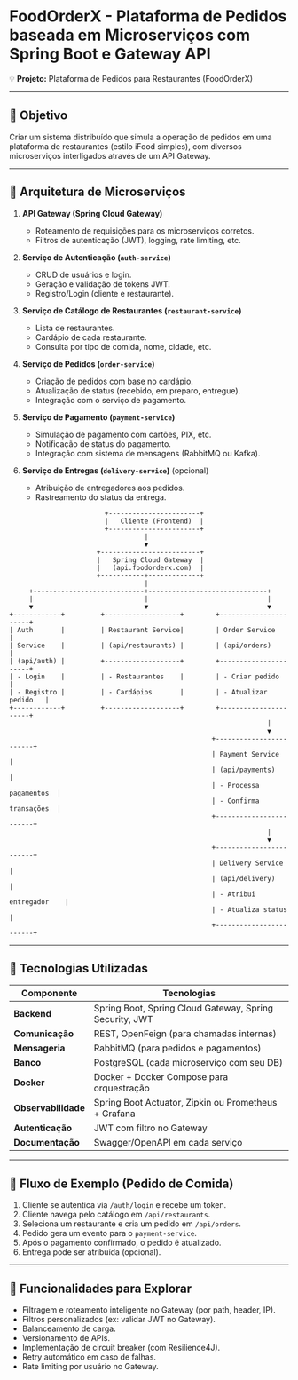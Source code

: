 # FoodOrderX - Plataforma de Pedidos baseada em Microserviços com Spring Boot e Gateway API

💡 **Projeto:** Plataforma de Pedidos para Restaurantes (FoodOrderX)

---

## 🎯 Objetivo

Criar um sistema distribuído que simula a operação de pedidos em uma plataforma de restaurantes (estilo iFood simples), com diversos microserviços interligados através de um API Gateway.

---

## 🧱 Arquitetura de Microserviços

1. **API Gateway (Spring Cloud Gateway)**
    - Roteamento de requisições para os microserviços corretos.
    - Filtros de autenticação (JWT), logging, rate limiting, etc.

2. **Serviço de Autenticação (`auth-service`)**
    - CRUD de usuários e login.
    - Geração e validação de tokens JWT.
    - Registro/Login (cliente e restaurante).

3. **Serviço de Catálogo de Restaurantes (`restaurant-service`)**
    - Lista de restaurantes.
    - Cardápio de cada restaurante.
    - Consulta por tipo de comida, nome, cidade, etc.

4. **Serviço de Pedidos (`order-service`)**
    - Criação de pedidos com base no cardápio.
    - Atualização de status (recebido, em preparo, entregue).
    - Integração com o serviço de pagamento.

5. **Serviço de Pagamento (`payment-service`)**
    - Simulação de pagamento com cartões, PIX, etc.
    - Notificação de status do pagamento.
    - Integração com sistema de mensagens (RabbitMQ ou Kafka).

6. **Serviço de Entregas (`delivery-service`)** (opcional)
    - Atribuição de entregadores aos pedidos.
    - Rastreamento do status da entrega.

```console
                        +-----------------------+
                        |   Cliente (Frontend)  |
                        +-----------------------+
                                  |
                                  ▼
                      +-------------------------+
                      |   Spring Cloud Gateway  |
                      |   (api.foodorderx.com)  |
                      +-----------+-------------+
                                  |
     +----------------------------+------------------------------+
     |                            |                              |
     ▼                            ▼                              ▼
+------------+         +-------------------+        +----------------------+
| Auth       |         | Restaurant Service|        | Order Service        |
| Service    |         | (api/restaurants) |        | (api/orders)         |
| (api/auth) |         +-------------------+        +----------------------+
| - Login    |         | - Restaurantes    |        | - Criar pedido       |
| - Registro |         | - Cardápios       |        | - Atualizar pedido   |
+------------+         +-------------------+        +----------------------+
                                                                 |
                                                                 ▼
                                                   +------------------------+
                                                   | Payment Service        |
                                                   | (api/payments)         |
                                                   | - Processa pagamentos  |
                                                   | - Confirma transações  |
                                                   +------------------------+
                                                                 |
                                                                 ▼
                                                   +------------------------+
                                                   | Delivery Service       |
                                                   | (api/delivery)         |
                                                   | - Atribui entregador    |
                                                   | - Atualiza status      |
                                                   +------------------------+

```

---

## 🧪 Tecnologias Utilizadas

| Componente     | Tecnologias                                                                 |
| -------------- | --------------------------------------------------------------------------- |
| **Backend**    | Spring Boot, Spring Cloud Gateway, Spring Security, JWT                     |
| **Comunicação**| REST, OpenFeign (para chamadas internas)                                    |
| **Mensageria** | RabbitMQ (para pedidos e pagamentos)                                        |
| **Banco**      | PostgreSQL (cada microserviço com seu DB)                                   |
| **Docker**     | Docker + Docker Compose para orquestração                                   |
| **Observabilidade** | Spring Boot Actuator, Zipkin ou Prometheus + Grafana                  |
| **Autenticação**| JWT com filtro no Gateway                                                  |
| **Documentação**| Swagger/OpenAPI em cada serviço                                            |

---

## 🧭 Fluxo de Exemplo (Pedido de Comida)

1. Cliente se autentica via `/auth/login` e recebe um token.
2. Cliente navega pelo catálogo em `/api/restaurants`.
3. Seleciona um restaurante e cria um pedido em `/api/orders`.
4. Pedido gera um evento para o `payment-service`.
5. Após o pagamento confirmado, o pedido é atualizado.
6. Entrega pode ser atribuída (opcional).

---

## 🚀 Funcionalidades para Explorar

- Filtragem e roteamento inteligente no Gateway (por path, header, IP).
- Filtros personalizados (ex: validar JWT no Gateway).
- Balanceamento de carga.
- Versionamento de APIs.
- Implementação de circuit breaker (com Resilience4J).
- Retry automático em caso de falhas.
- Rate limiting por usuário no Gateway.
